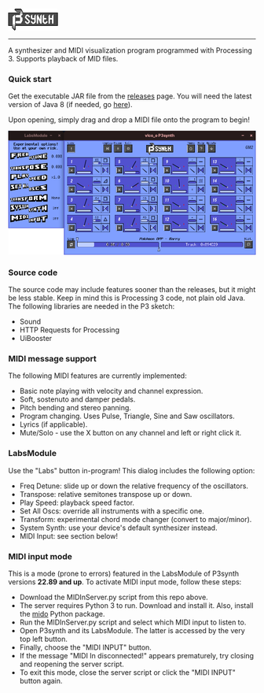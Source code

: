![P3synth](data/graphics/logo.png)

---

A synthesizer and MIDI visualization program programmed with Processing 3.
Supports playback of MID files.

### Quick start
Get the executable JAR file from the [releases](https://github.com/vlcoo/P3synth/releases/latest) page. You will need the latest version of Java 8 (if needed, go [here](https://java.com/en/download/)).

Upon opening, simply drag and drop a MIDI file onto the program to begin!

![Preview](https://raw.githubusercontent.com/vlcoo/vlcoo.github.io/main/assets/p3synth_pic_expand.png)

### Source code
The source code may include features sooner than the releases, but it might be less stable. 
Keep in mind this is Processing 3 code, not plain old Java. The following libraries are needed in the P3 sketch:
- Sound
- HTTP Requests for Processing
- UiBooster

### MIDI message support
The following MIDI features are currently implemented:
- Basic note playing with velocity and channel expression.
- Soft, sostenuto and damper pedals.
- Pitch bending and stereo panning.
- Program changing. Uses Pulse, Triangle, Sine and Saw oscillators.
- Lyrics (if applicable).
- Mute/Solo - use the X button on any channel and left or right click it.

### LabsModule
Use the "Labs" button in-program! This dialog includes the following option:
- Freq Detune: slide up or down the relative frequency of the oscillators.
- Transpose: relative semitones transpose up or down.
- Play Speed: playback speed factor.
- Set All Oscs: override all instruments with a specific one.
- Transform: experimental chord mode changer (convert to major/minor).
- System Synth: use your device's default synthesizer instead.
- MIDI Input: see section below!

### MIDI input mode
This is a mode (prone to errors) featured in the LabsModule of P3synth versions **22.89 and up**.
To activate MIDI input mode, follow these steps:
- Download the MIDInServer.py script from this repo above.
- The server requires Python 3 to run. Download and install it. Also, install the [mido](https://mido.readthedocs.io/en/latest/installing.html) Python package.
- Run the MIDInServer.py script and select which MIDI input to listen to.
- Open P3synth and its LabsModule. The latter is accessed by the very top left button.
- Finally, choose the "MIDI INPUT" button.
- If the message "MIDI In disconnected!" appears prematurely, try closing and reopening the server script.
- To exit this mode, close the server script or click the "MIDI INPUT" button again.
